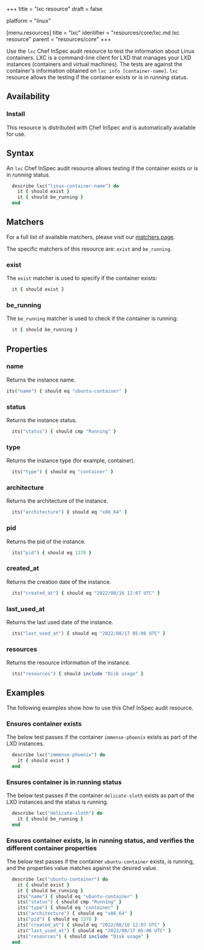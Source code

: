 +++
title = "lxc resource"
draft = false

platform = "linux"

[menu.resources]
    title = "lxc"
    identifier = "resources/core/lxc.md lxc resource"
    parent = "resources/core"
+++

Use the `lxc` Chef InSpec audit resource to test the information about Linux containers. LXC is a command-line client for LXD that manages your LXD instances (containers and virtual machines). The tests are against the container's information obtained on `lxc info [container-name]`. `lxc` resource allows the testing if the container exists or is in *running* status.

## Availability

### Install

This resource is distributed with Chef InSpec and is automatically available for use.

## Syntax

An `lxc` Chef InSpec audit resource allows testing if the container exists or is in *running* status.

```ruby
  describe lxc("linux-container-name") do
    it { should exist }
    it { should be_running }
  end
```

## Matchers

For a full list of available matchers, please visit our [matchers page](https://docs.chef.io/inspec/matchers/).

The specific matchers of this resource are: `exist` and `be_running`.

### exist

The `exist` matcher is used to specify if the container exists:

```ruby
  it { should exist }
```

### be_running

The `be_running` matcher is used to check if the container is running:

```ruby
  it { should be_running }
```

## Properties

### name

Returns the instance name.

```ruby
its("name") { should eq "ubuntu-container" }
```

### status

Returns the instance status.

```ruby
  its("status") { should cmp "Running" }
```

### type

Returns the instance type (for example, container).

```ruby
  its("type") { should eq "container" }
```

### architecture

Returns the architecture of the instance.

```ruby
  its("architecture") { should eq "x86_64" }
```

### pid

Returns the pid of the instance.

```ruby
  its("pid") { should eq 1378 }
```

### created_at

Returns the creation date of the instance.

```ruby
  its("created_at") { should eq "2022/08/16 12:07 UTC" }
```

### last_used_at

Returns the last used date of the instance.

```ruby
  its("last_used_at") { should eq "2022/08/17 05:06 UTC" }
```

### resources

Returns the resource information of the instance.

```ruby
  its("resources") { should include "Disk usage" }
```

## Examples

The following examples show how to use this Chef InSpec audit resource.

### Ensures container exists

The below test passes if the container `immense-phoenix` exists as part of the LXD instances.

```ruby
  describe lxc("immense-phoenix") do
    it { should exist }
  end
```

### Ensures container is in running status

The below test passes if the container `delicate-sloth` exists as part of the LXD instances and the status is running.

```ruby
  describe lxc("delicate-sloth") do
    it { should be_running }
  end
```

### Ensures container exists, is in running status, and verifies the different container properties

The below test passes if the container `ubuntu-container` exists, is running, and the properties value matches against the desired value.

```ruby
  describe lxc("ubuntu-container") do
    it { should exist }
    it { should be_running }
    its("name") { should eq "ubuntu-container" }
    its("status") { should cmp "Running" }
    its("type") { should eq "container" }
    its("architecture") { should eq "x86_64" }
    its("pid") { should eq 1378 }
    its("created_at") { should eq "2022/08/16 12:07 UTC" }
    its("last_used_at") { should eq "2022/08/17 05:06 UTC" }
    its("resources") { should include "Disk usage" }
  end
```
